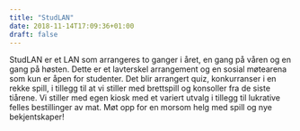 ```yaml
---
title: "StudLAN"
date: 2018-11-14T17:09:36+01:00
draft: false
---
```

StudLAN er et LAN som arrangeres to ganger i året, en gang på våren og en gang på høsten. Dette er et lavterskel arrangement og en sosial møtearena som kun er åpen for studenter. Det blir arrangert quiz, konkurranser i en rekke spill, i tillegg til at vi stiller med brettspill og konsoller fra de siste tiårene. Vi stiller med egen kiosk med et variert utvalg i tillegg til lukrative felles bestillinger av mat. Møt opp for en morsom helg med spill og nye bekjentskaper!
